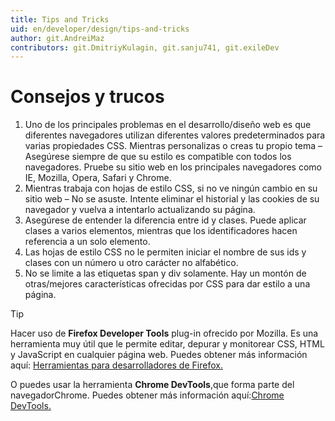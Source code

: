```yaml
---
title: Tips and Tricks
uid: en/developer/design/tips-and-tricks
author: git.AndreiMaz
contributors: git.DmitriyKulagin, git.sanju741, git.exileDev
---
```


# Consejos y trucos

1. Uno de los principales problemas en el desarrollo/diseño web es que diferentes navegadores utilizan diferentes valores predeterminados para varias propiedades CSS. Mientras personalizas o creas tu propio tema – Asegúrese siempre de que su estilo es compatible con todos los navegadores. Pruebe su sitio web en los principales navegadores como IE, Mozilla, Opera, Safari y Chrome.
1. Mientras trabaja con hojas de estilo CSS, si no ve ningún cambio en su sitio web – No se asuste. Intente eliminar el historial y las cookies de su navegador y vuelva a intentarlo actualizando su página.
1. Asegúrese de entender la diferencia entre id y clases. Puede aplicar clases a varios elementos, mientras que los identificadores hacen referencia a un solo elemento.
1. Las hojas de estilo CSS no le permiten iniciar el nombre de sus ids y clases con un número u otro carácter no alfabético.
1. No se limite a las etiquetas span y div solamente. Hay un montón de otras/mejores características ofrecidas por CSS para dar estilo a una página.

> [!tip]
>
> Hacer uso de  **Firefox Developer Tools**  plug-in ofrecido por Mozilla. Es una herramienta muy útil que le permite editar, depurar y monitorear CSS, HTML y JavaScript en cualquier página web. Puedes obtener más información aquí: [Herramientas para desarrolladores de Firefox. ](https://developer.mozilla.org/en-US/docs/Tools)
>
> O puedes usar la herramienta **Chrome DevTools**,que forma parte del navegadorChrome. Puedes obtener más información aquí:[Chrome DevTools.](https://developers.google.com/web/tools/chrome-devtools)
